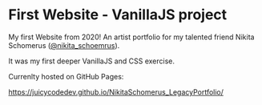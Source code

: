 # First Website - VanillaJS project

My first Website from 2020! An artist portfolio for my talented friend Nikita Schomerus ([@nikita_schoemrus](https://www.instagram.com/nikita_schomerus/?hl=en)). 

It was my first deeper VanillaJS and CSS exercise. 

Currenlty hosted on GitHub Pages:

https://juicycodedev.github.io/NikitaSchomerus_LegacyPortfolio/
